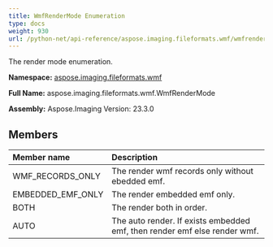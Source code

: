 ```yaml
---
title: WmfRenderMode Enumeration
type: docs
weight: 930
url: /python-net/api-reference/aspose.imaging.fileformats.wmf/wmfrendermode/
---
```


The render mode enumeration.

**Namespace:** [aspose.imaging.fileformats.wmf](/imaging/python-net/api-reference/aspose.imaging.fileformats.wmf/)

**Full Name:** aspose.imaging.fileformats.wmf.WmfRenderMode

**Assembly:**  Aspose.Imaging Version: 23.3.0

## **Members**
|**Member name**|**Description**|
| :- | :- |
|WMF_RECORDS_ONLY|The render wmf records only without ebedded emf.|
|EMBEDDED_EMF_ONLY|The render embedded emf only.|
|BOTH|The render both in order.|
|AUTO|The auto render. If exists embedded emf, then render emf else render wmf.|

